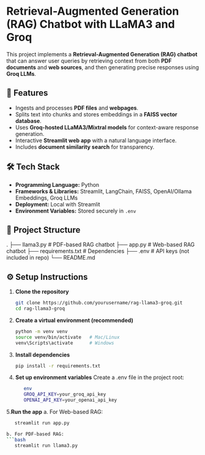 # Retrieval-Augmented Generation (RAG) Chatbot with LLaMA3 and Groq

This project implements a **Retrieval-Augmented Generation (RAG) chatbot** that can answer user queries by retrieving context from both **PDF documents** and **web sources**, and then generating precise responses using **Groq LLMs**.

## 🚀 Features
- Ingests and processes **PDF files** and **webpages**.
- Splits text into chunks and stores embeddings in a **FAISS vector database**.
- Uses **Groq-hosted LLaMA3/Mixtral models** for context-aware response generation.
- Interactive **Streamlit web app** with a natural language interface.
- Includes **document similarity search** for transparency.

## 🛠️ Tech Stack
- **Programming Language:** Python  
- **Frameworks & Libraries:** Streamlit, LangChain, FAISS, OpenAI/Ollama Embeddings, Groq LLMs  
- **Deployment:** Local with Streamlit  
- **Environment Variables:** Stored securely in `.env`  

## 📂 Project Structure
.
├── llama3.py # PDF-based RAG chatbot
├── app.py # Web-based RAG chatbot
├── requirements.txt # Dependencies
├── .env # API keys (not included in repo)
└── README.md


## ⚙️ Setup Instructions

1. **Clone the repository**
   ```bash
   git clone https://github.com/yourusername/rag-llama3-groq.git
   cd rag-llama3-groq
2. **Create a virtual environment (recommended)**

   ```bash
   python -m venv venv
   source venv/bin/activate   # Mac/Linux
   venv\Scripts\activate      # Windows
3. **Install dependencies**
    ```bash 
    pip install -r requirements.txt
4. **Set up environment variables**
Create a .env file in the project root:
   ```bash
      env
      GROQ_API_KEY=your_groq_api_key
      OPENAI_API_KEY=your_openai_api_key

5.**Run the app**
a. For Web-based RAG:
   ```bash
      streamlit run app.py

b. For PDF-based RAG:
```bash
      streamlit run llama3.py

